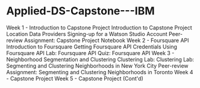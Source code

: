 # Applied-DS-Capstone---IBM
Week 1 - Introduction to Capstone Project Introduction to Capstone Project Location Data Providers Signing-up for a Watson Studio Account Peer-review Assignment: Capstone Project Notebook Week 2 - Foursquare API Introduction to Foursquare Getting Foursquare API Credentials Using Foursquare API Lab: Foursquare API Quiz: Foursquare API Week 3 - Neighborhood Segmentation and Clustering Clustering Lab: Clustering Lab: Segmenting and Clustering Neighborhoods in New York City Peer-review Assignment: Segmenting and Clustering Neighborhoods in Toronto Week 4 - Capstone Project Week 5 - Capstone Project (Cont'd)




